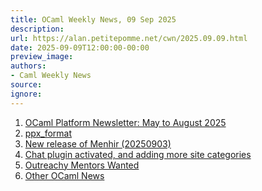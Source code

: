 ```yaml
---
title: OCaml Weekly News, 09 Sep 2025
description:
url: https://alan.petitepomme.net/cwn/2025.09.09.html
date: 2025-09-09T12:00:00-00:00
preview_image:
authors:
- Caml Weekly News
source:
ignore:
---
```


<ol><li><a href="https://alan.petitepomme.net/cwn/2025.09.09.html#1">OCaml Platform Newsletter: May to August 2025</a></li><li><a href="https://alan.petitepomme.net/cwn/2025.09.09.html#2">ppx_format</a></li><li><a href="https://alan.petitepomme.net/cwn/2025.09.09.html#3">New release of Menhir (20250903)</a></li><li><a href="https://alan.petitepomme.net/cwn/2025.09.09.html#4">Chat plugin activated, and adding more site categories</a></li><li><a href="https://alan.petitepomme.net/cwn/2025.09.09.html#5">Outreachy Mentors Wanted</a></li><li><a href="https://alan.petitepomme.net/cwn/2025.09.09.html#6">Other OCaml News</a></li></ol>
